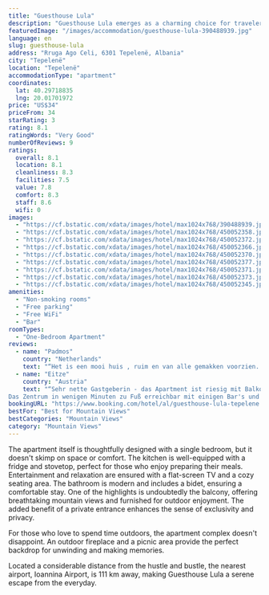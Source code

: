 ```yaml
---
title: "Guesthouse Lula"
description: "Guesthouse Lula emerges as a charming choice for travelers seeking comfort and convenience in Tepelenë."
featuredImage: "/images/accommodation/guesthouse-lula-390488939.jpg"
language: en
slug: guesthouse-lula
address: "Rruga Ago Celi, 6301 Tepelenë, Albania"
city: "Tepelenë"
location: "Tepelenë"
accommodationType: "apartment"
coordinates:
  lat: 40.29718835
  lng: 20.01701972
price: "US$34"
priceFrom: 34
starRating: 3
rating: 8.1
ratingWords: "Very Good"
numberOfReviews: 9
ratings:
  overall: 8.1
  location: 8.1
  cleanliness: 8.3
  facilities: 7.5
  value: 7.8
  comfort: 8.3
  staff: 8.6
  wifi: 0
images:
  - "https://cf.bstatic.com/xdata/images/hotel/max1024x768/390488939.jpg?k=3dd8666ac1e8ae6611b89d5dc54c795da5e0b750a78133837c9c44ab2ed36324&o=&hp=1"
  - "https://cf.bstatic.com/xdata/images/hotel/max1024x768/450052358.jpg?k=b5bc84e10e6b1194dc1f9b351e1cdf4cb3fd7006b1440911cf31be6f9975e560&o=&hp=1"
  - "https://cf.bstatic.com/xdata/images/hotel/max1024x768/450052372.jpg?k=744c9c81af8f070642cec574b2dc1548130e5a85d22eeb047673f24b76fc8732&o=&hp=1"
  - "https://cf.bstatic.com/xdata/images/hotel/max1024x768/450052366.jpg?k=793b15231ff8e0f3ed0b96322869b29bcbde8461786e7c2cb3b31af79d9f7a7b&o=&hp=1"
  - "https://cf.bstatic.com/xdata/images/hotel/max1024x768/450052370.jpg?k=6f6c90de955f39cd2787e891e7357a1bf4d05132678edb62b555e833e3ed9fc5&o=&hp=1"
  - "https://cf.bstatic.com/xdata/images/hotel/max1024x768/450052377.jpg?k=5ffec5e94bc9dee057732741d8df0c6214ef095a36e0dcdfcd886a123266f09b&o=&hp=1"
  - "https://cf.bstatic.com/xdata/images/hotel/max1024x768/450052371.jpg?k=647932cfe758e41ac47f71c80bbf4b10d4132f79c4c4825e954140172c4c3109&o=&hp=1"
  - "https://cf.bstatic.com/xdata/images/hotel/max1024x768/450052373.jpg?k=4281ddce8aef53e89f54bc4367482d52743d445d4603daf11a8d1f31ab160310&o=&hp=1"
  - "https://cf.bstatic.com/xdata/images/hotel/max1024x768/450052345.jpg?k=50d9b72d774d43b4361ec27234440ff4ac3a35a42c084d38c50ca28c35c42963&o=&hp=1"
amenities:
  - "Non-smoking rooms"
  - "Free parking"
  - "Free WiFi"
  - "Bar"
roomTypes:
  - "One-Bedroom Apartment"
reviews:
  - name: "Padmos"
    country: "Netherlands"
    text: "“Het is een mooi huis , ruim en van alle gemakken voorzien. Goed ingerichte keuken en zelfs,een wasmachine.”"
  - name: "Eitze"
    country: "Austria"
    text: "“Sehr nette Gastgeberin - das Apartment ist riesig mit Balkon und toller Aussicht!
Das Zentrum in wenigen Minuten zu Fuß erreichbar mit einigen Bar's und Restaurants.”"
bookingURL: "https://www.booking.com/hotel/al/guesthouse-lula-tepelene.en-gb.html?aid=8035640"
bestFor: "Best for Mountain Views"
bestCategories: "Mountain Views"
category: "Mountain Views"
---
```


The apartment itself is thoughtfully designed with a single bedroom, but it doesn't skimp on space or comfort. The kitchen is well-equipped with a fridge and stovetop, perfect for those who enjoy preparing their meals. Entertainment and relaxation are ensured with a flat-screen TV and a cozy seating area. The bathroom is modern and includes a bidet, ensuring a comfortable stay. One of the highlights is undoubtedly the balcony, offering breathtaking mountain views and furnished for outdoor enjoyment. The added benefit of a private entrance enhances the sense of exclusivity and privacy.

For those who love to spend time outdoors, the apartment complex doesn't disappoint. An outdoor fireplace and a picnic area provide the perfect backdrop for unwinding and making memories.

Located a considerable distance from the hustle and bustle, the nearest airport, Ioannina Airport, is 111 km away, making Guesthouse Lula a serene escape from the everyday.